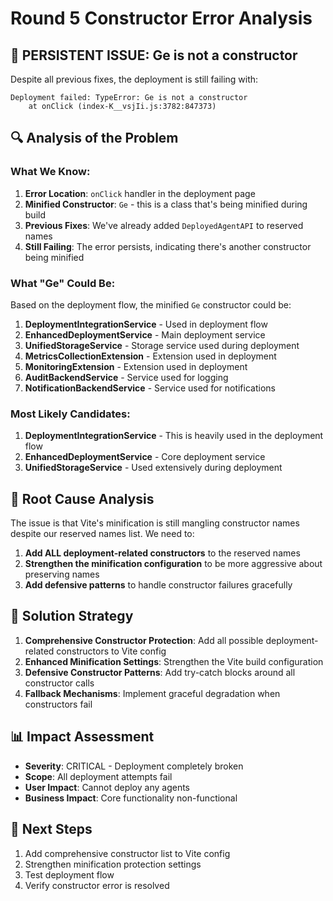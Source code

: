 # Round 5 Constructor Error Analysis

## 🚨 **PERSISTENT ISSUE: Ge is not a constructor**

Despite all previous fixes, the deployment is still failing with:
```
Deployment failed: TypeError: Ge is not a constructor
    at onClick (index-K__vsjIi.js:3782:847373)
```

## 🔍 **Analysis of the Problem**

### **What We Know:**
1. **Error Location**: `onClick` handler in the deployment page
2. **Minified Constructor**: `Ge` - this is a class that's being minified during build
3. **Previous Fixes**: We've already added `DeployedAgentAPI` to reserved names
4. **Still Failing**: The error persists, indicating there's another constructor being minified

### **What "Ge" Could Be:**
Based on the deployment flow, the minified `Ge` constructor could be:

1. **DeploymentIntegrationService** - Used in deployment flow
2. **EnhancedDeploymentService** - Main deployment service  
3. **UnifiedStorageService** - Storage service used during deployment
4. **MetricsCollectionExtension** - Extension used in deployment
5. **MonitoringExtension** - Extension used in deployment
6. **AuditBackendService** - Service used for logging
7. **NotificationBackendService** - Service used for notifications

### **Most Likely Candidates:**
1. **DeploymentIntegrationService** - This is heavily used in the deployment flow
2. **EnhancedDeploymentService** - Core deployment service
3. **UnifiedStorageService** - Used extensively during deployment

## 🎯 **Root Cause Analysis**

The issue is that Vite's minification is still mangling constructor names despite our reserved names list. We need to:

1. **Add ALL deployment-related constructors** to the reserved names
2. **Strengthen the minification configuration** to be more aggressive about preserving names
3. **Add defensive patterns** to handle constructor failures gracefully

## 🔧 **Solution Strategy**

1. **Comprehensive Constructor Protection**: Add all possible deployment-related constructors to Vite config
2. **Enhanced Minification Settings**: Strengthen the Vite build configuration
3. **Defensive Constructor Patterns**: Add try-catch blocks around all constructor calls
4. **Fallback Mechanisms**: Implement graceful degradation when constructors fail

## 📊 **Impact Assessment**

- **Severity**: CRITICAL - Deployment completely broken
- **Scope**: All deployment attempts fail
- **User Impact**: Cannot deploy any agents
- **Business Impact**: Core functionality non-functional

## 🚀 **Next Steps**

1. Add comprehensive constructor list to Vite config
2. Strengthen minification protection settings
3. Test deployment flow
4. Verify constructor error is resolved

